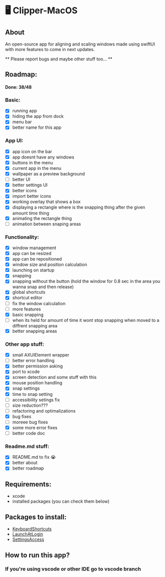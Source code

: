 # 🖥️ Clipper-MacOS
## About
An open-source app for aligning and scaling windows made using swiftUI with more features to come in next updates.

** Please report bugs and maybe other stuff too... **
## Roadmap:
#### Done: 38/48
### Basic:
- [x] running app
- [x] hiding the app from dock
- [x] menu bar
- [x] better name for this app
### App UI:
- [x] app icon on the bar
- [x] app doesnt have any windows
- [x] buttons in the menu
- [x] current app in the menu
- [x] wallpaper as a preview background
- [ ] better UI
- [x] better settings UI
- [x] better icons
- [x] import better icons
- [x] working overlay that shows a box
- [x] displaying a rectangle where is the snapping thing after the given amount time thing
- [x] animating the rectangle thing
- [ ] animation between snaping areas
### Functionality:
- [x] window management
- [x] app can be resized
- [x] app can be repositioned
- [x] window size and position calculation
- [x] launching on startup
- [x] snapping
- [x] snapping without the button (hold the window for 0.8 sec in the area you wanna snap and then release)
- [x] global shortcuts
- [x] shortcut editor
- [ ] fix the window calculation
- [ ] more features
- [x] basic snapping
- [ ] when its held for amount of time it wont stop snapping when moved to a diffrent snapping area
- [x] better snapping areas
### Other app stuff:
- [x] small AXUIElement wrapper
- [ ] better error handling
- [x] better permission asking
- [x] port to xcode
- [x] screen detection and some stuff with this
- [x] mouse position handling
- [x] snap settings
- [x] time to snap setting
- [ ] accessibility setings fix
- [ ] size reduction???
- [ ] refactoring and optimalizations
- [x] bug fixes
- [ ] moreee bug fixes
- [x] some more error fixes
- [ ] better code doc
### Readme.md stuff:
- [x] README.md to fix 😭
- [x] better about
- [x] better roadmap
## Requirements:
- xcode
- installed packages (you can check them below)
## Packages to install:
- [KeyboardShortcuts](https://github.com/sindresorhus/KeyboardShortcuts)
- [LaunchAtLogin](https://github.com/sindresorhus/LaunchAtLogin-modern)
- [SettingsAccess](https://github.com/orchetect/SettingsAccess)
## How to run this app?
### If you're using vscode or other IDE go to vscode branch
